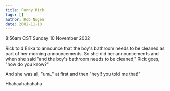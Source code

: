 ```yaml
---
title: Funny Rick
tags: []
author: Rob Nugen
date: 2002-11-10
---
```


<p class=date>8:56am CST Sunday 10 November 2002</p>

<p>Rick told Erika to announce that the boy's bathroom needs to be
cleaned as part of her morning announcements.  So she did her
announcements and when she said "and the boy's bathroom needs to be
cleaned," Rick goes, "how do you know?"</p>

<p>And she was all, "um.." at first and then "hey!! you told me that!"</p>

<p>Hhahaahahahaha</p>

